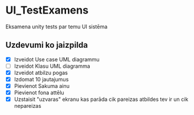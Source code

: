 # UI_TestExamens
Eksamena unity tests par temu UI sistēma

## Uzdevumi ko jaizpilda
- [x] Izveidot Use case UML diagrammu
- [ ] Izveidot Klasu UML diagramma
- [x] Izveidot atbilzu pogas 
- [x] Izdomat 10 jautajumus
- [x] Pievienot Sakuma ainu
- [x] Pievienot fona attēlu
- [x] Uzstaisit "uzvaras" ekranu kas parāda cik pareizas atbildes tev ir un cik nepareizas